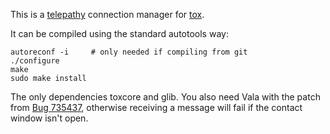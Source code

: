 This is a [telepathy](http://telepathy.freedesktop.org/wiki/) connection manager for [tox](http://tox.chat).

It can be compiled using the standard autotools way:

    autoreconf -i     # only needed if compiling from git
    ./configure
    make
    sudo make install

The only dependencies toxcore and glib. You also need Vala with the patch from
[Bug 735437](https://bugzilla.gnome.org/show_bug.cgi?id=735437), otherwise receiving a message will fail if
the contact window isn't open.
